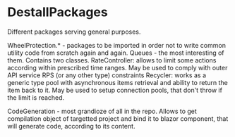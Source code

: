 # DestallPackages

Different packages serving general purposes.

WheelProtection.* - packages to be imported in order not to write common utility code from scratch again and again.
  Queues - the most interesting of them. Contains two classes. 
    RateController: allows to limit some actions according within prescribed time ranges. May be used to comply with outer API service RPS (or any other type) constraints
    Recycler: works as a generic type pool with asynchronous items retrieval and ability to return the item back to it. May be used to setup connection pools, that don't throw if the limit is reached.

CodeGeneration - most grandioze of all in the repo. Allows to get compilation object of targetted project and bind it to blazor component, that will generate code, according to its content.
  
